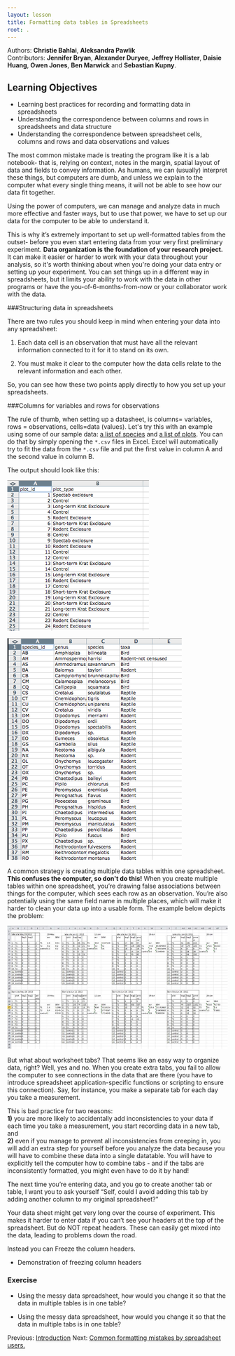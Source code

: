 ```yaml
---
layout: lesson
title: Formatting data tables in Spreadsheets
root: .
---
```


Authors: **Christie Bahlai**, **Aleksandra Pawlik**<br>
Contributors: **Jennifer Bryan**, **Alexander Duryee**, **Jeffrey Hollister**, **Daisie Huang**, **Owen Jones**, 
**Ben Marwick** and **Sebastian Kupny**.

## Learning Objectives
* Learning best practices for recording and formatting data in spreadsheets
* Understanding the correspondence between columns and rows in spreadsheets 
and data structure
* Understanding the correspondence between spreadsheet cells, columns and rows 
and data observations and values


The most common mistake made is treating the 
program like it is a lab notebook- that is, relying on context, notes in the 
margin, spatial layout of data and fields to convey information. As humans, 
we can (usually) interpret these things, but computers are dumb, and unless 
we explain to the computer what every single thing means, it will not be able 
to see how our data fit together.

Using the power of computers, we can manage and analyze data in much more 
effective and faster ways, but to use that power, we have to set up
our data for the computer to be able to understand it. 

This is why it’s extremely important to set up well-formatted tables from the 
outset- before you even start entering data from your very first preliminary 
experiment. **Data organization is the foundation of your research project.**
It can make it easier or harder to work with your data throughout your
analysis, so it's worth thinking about when you're doing your data
entry or setting up your experiment. You can set things up in a different
way in spreadsheets, but it limits your ability to work with the data
in other programs or have the you-of-6-months-from-now or your collaborator
work with the data. 


###Structuring data in spreadsheets

There are two rules you should keep in mind when entering your data 
into any spreadsheet:

1. Each data cell is an observation that must have all the relevant information 
connected to it for it to stand on its own.

2. You must make it clear to the computer how the data cells relate to the 
relevant information and each other.

So, you can see how these two points apply directly to how you set up your 
spreadsheets. 

###Columns for variables and rows for observations

The rule of thumb, when setting up a datasheet, is columns= variables, 
rows = observations, cells=data (values).
Let's try this with an example using some of our sample data: [a list of 
species](../../../data/biology/species.csv) and 
[a list of plots](../../../data/biology/plots.csv). 
You can do that by simply opening the `*.csv` files in Excel. Excel will 
automatically try to fit the data from the `*.csv` file and put the first 
value in column A and the second value in column B. 

The output should look like this:

![Tables in Excel - example 1](fig/excel_tables_example.png)

![Tables in Excel- example 2](fig/excel_tables_example1.png)


A common strategy is creating multiple data tables within 
one spreadsheet. **This confuses the computer, so don't do this!** 
When you create multiple tables within one 
spreadsheet, you’re drawing false associations between things for the computer, 
which sees each row as an observation. You’re also potentially using the same 
field name in multiple places, which will make it harder to clean your data up 
into a usable form. The example below depicts the problem:

![Classic spreadsheet mistake](fig/2_datasheet_example.jpg)


But what about worksheet tabs? That seems like an easy way to organize data, right? Well, yes and no. When you create extra tabs, you fail to allow the computer to see connections in the data that are there (you have to introduce spreadsheet application-specific functions or scripting to ensure this connection). Say, for instance, you make a separate tab for each day you take a measurement.

This is bad practice for two reasons:   
**1)** you are more likely to accidentally add inconsistencies to your data if each time you take a measurement, you start recording data in a new tab, and   
**2)** even if you manage to prevent all inconsistencies from creeping in, you will add an extra step for yourself before you analyze the data because you will have to combine these data into a single datatable. You will have to explicitly tell the computer how to combine tabs - and if the tabs are inconsistently formatted, you might even have to do it by hand!

The next time you’re entering data, and you go to create another tab or table, I want you to ask yourself “Self, could I avoid adding this tab by adding another column to my original spreadsheet?”

Your data sheet might get very long over the course of experiment. This makes it harder to enter data if you can’t see your headers at the top of the spreadsheet. But do NOT repeat headers. These can easily get mixed into the data, leading to problems down the road.

Instead you can Freeze the column headers.

- Demonstration of freezing column headers

### Exercise

- Using the messy data spreadsheet, how would you change it so that 
the data in multiple tables is in one table?

- Using the messy data spreadsheet, how would you change it so that 
the data in multiple tabs is in one table?


Previous: [Introduction](00-intro.html)  Next: [Common formatting mistakes by spreadsheet users.](02-common-mistakes.html)
